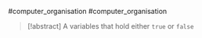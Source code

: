 #computer_organisation #computer_organisation 
>[!abstract] A variables that hold either ``true`` or ``false``

